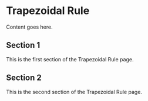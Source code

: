 # Trapezoidal Rule

Content goes here.

## Section 1

This is the first section of the Trapezoidal Rule page.

## Section 2

This is the second section of the Trapezoidal Rule page.

